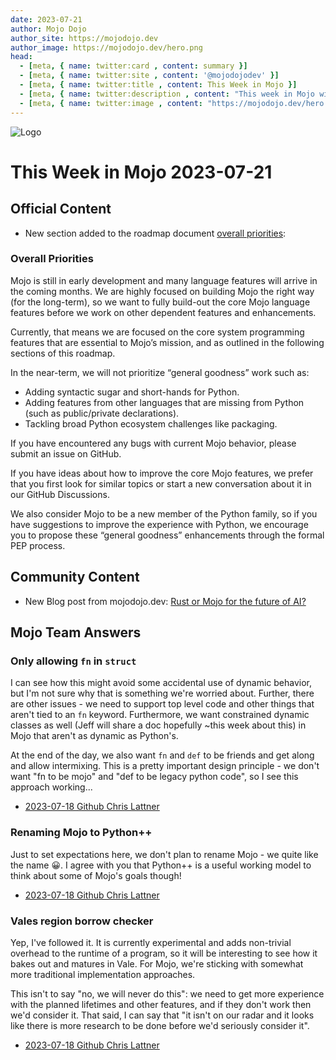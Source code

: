 ```yaml
---
date: 2023-07-21
author: Mojo Dojo
author_site: https://mojodojo.dev
author_image: https://mojodojo.dev/hero.png
head:
  - [meta, { name: twitter:card , content: summary }]
  - [meta, { name: twitter:site , content: '@mojodojodev' }]
  - [meta, { name: twitter:title , content: This Week in Mojo }]
  - [meta, { name: twitter:description , content: "This week in Mojo with language updates, community content, and everything else related to Mojo" }]
  - [meta, { name: twitter:image , content: "https://mojodojo.dev/hero.png" }]
---
```


![Logo](/hero.png)

# This Week in Mojo 2023-07-21

## Official Content

- New section added to the roadmap document [overall priorities](https://docs.modular.com/mojo/roadmap.html#overall-priorities):

### Overall Priorities
Mojo is still in early development and many language features will arrive in the coming months. We are highly focused on building Mojo the right way (for the long-term), so we want to fully build-out the core Mojo language features before we work on other dependent features and enhancements.

Currently, that means we are focused on the core system programming features that are essential to Mojo’s mission, and as outlined in the following sections of this roadmap.

In the near-term, we will not prioritize “general goodness” work such as:
- Adding syntactic sugar and short-hands for Python.
- Adding features from other languages that are missing from Python (such as public/private declarations).
- Tackling broad Python ecosystem challenges like packaging.

If you have encountered any bugs with current Mojo behavior, please submit an issue on GitHub.

If you have ideas about how to improve the core Mojo features, we prefer that you first look for similar topics or start a new conversation about it in our GitHub Discussions.

We also consider Mojo to be a new member of the Python family, so if you have suggestions to improve the experience with Python, we encourage you to propose these “general goodness” enhancements through the formal PEP process.

## Community Content 
- New Blog post from mojodojo.dev: [Rust or Mojo for the future of AI?](https://mojodojo.dev/blog/2023-07-17-rust-or-mojo-ai.html)

## Mojo Team Answers
### Only allowing `fn` in `struct`
I can see how this might avoid some accidental use of dynamic behavior, but I'm not sure why that is something we're worried about. Further, there are other issues - we need to support top level code and other things that aren't tied to an `fn` keyword. Furthermore, we want constrained dynamic classes as well (Jeff will share a doc hopefully ~this week about this) in Mojo that aren't as dynamic as Python's.

At the end of the day, we also want `fn` and `def` to be friends and get along and allow intermixing. This is a pretty important design principle - we don't want "fn to be mojo" and "def to be legacy python code", so I see this approach working...

- [2023-07-18 Github Chris Lattner](https://github.com/modularml/mojo/issues/452#issuecomment-1639473356)

### Renaming Mojo to Python++
Just to set expectations here, we don't plan to rename Mojo - we quite like the name 😀. I agree with you that Python++ is a useful working model to think about some of Mojo's goals though!

- [2023-07-18 Github Chris Lattner](https://github.com/modularml/mojo/discussions/389#discussioncomment-6474134)

### Vales region borrow checker
Yep, I've followed it. It is currently experimental and adds non-trivial overhead to the runtime of a program, so it will be interesting to see how it bakes out and matures in Vale. For Mojo, we're sticking with somewhat more traditional implementation approaches.

This isn't to say "no, we will never do this": we need to get more experience with the planned lifetimes and other features, and if they don't work then we'd consider it. That said, I can say that "it isn't on our radar and it looks like there is more research to be done before we'd seriously consider it".

- [2023-07-18 Github Chris Lattner](https://github.com/modularml/mojo/discussions/461#discussioncomment-6474092)
